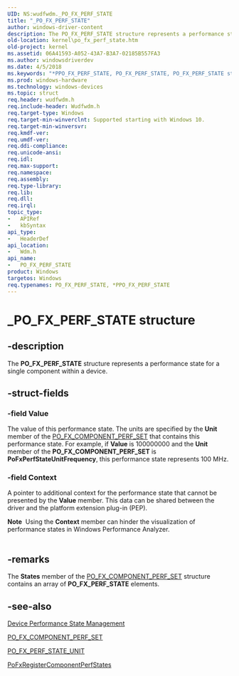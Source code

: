 ```yaml
---
UID: NS:wudfwdm._PO_FX_PERF_STATE
title: "_PO_FX_PERF_STATE"
author: windows-driver-content
description: The PO_FX_PERF_STATE structure represents a performance state for a single component within a device.
old-location: kernel\po_fx_perf_state.htm
old-project: kernel
ms.assetid: 06A41593-A052-43A7-B3A7-02185B557FA3
ms.author: windowsdriverdev
ms.date: 4/5/2018
ms.keywords: "*PPO_FX_PERF_STATE, PO_FX_PERF_STATE, PO_FX_PERF_STATE structure [Kernel-Mode Driver Architecture], PPO_FX_PERF_STATE, PPO_FX_PERF_STATE structure pointer [Kernel-Mode Driver Architecture], _PO_FX_PERF_STATE, kernel.po_fx_perf_state, wdm/PO_FX_PERF_STATE, wdm/PPO_FX_PERF_STATE"
ms.prod: windows-hardware
ms.technology: windows-devices
ms.topic: struct
req.header: wudfwdm.h
req.include-header: Wudfwdm.h
req.target-type: Windows
req.target-min-winverclnt: Supported starting with Windows 10.
req.target-min-winversvr: 
req.kmdf-ver: 
req.umdf-ver: 
req.ddi-compliance: 
req.unicode-ansi: 
req.idl: 
req.max-support: 
req.namespace: 
req.assembly: 
req.type-library: 
req.lib: 
req.dll: 
req.irql: 
topic_type:
-	APIRef
-	kbSyntax
api_type:
-	HeaderDef
api_location:
-	Wdm.h
api_name:
-	PO_FX_PERF_STATE
product: Windows
targetos: Windows
req.typenames: PO_FX_PERF_STATE, *PPO_FX_PERF_STATE
---
```


# _PO_FX_PERF_STATE structure


## -description


The <b>PO_FX_PERF_STATE</b> structure represents a performance state for a single component within a device.


## -struct-fields




### -field Value

The value of this performance state. The units are specified by the <b>Unit</b> member of the <a href="https://msdn.microsoft.com/library/windows/hardware/dn939833">PO_FX_COMPONENT_PERF_SET</a> that contains this performance state. For example, if <b>Value</b> is 100000000 and the <b>Unit</b> member of the  <b>PO_FX_COMPONENT_PERF_SET</b> is <b>PoFxPerfStateUnitFrequency</b>, this performance state represents 100 MHz.


### -field Context

A pointer to additional context for the performance state that cannot be presented by the <b>Value</b> member. This data can be shared between the driver and the platform extension plug-in (PEP).

<div class="alert"><b>Note</b>  Using the <b>Context</b> member can hinder the visualization of performance states in Windows Performance Analyzer.</div>
<div> </div>

## -remarks



The <b>States</b> member of the <a href="https://msdn.microsoft.com/library/windows/hardware/dn939833">PO_FX_COMPONENT_PERF_SET</a> structure contains an array of <b>PO_FX_PERF_STATE</b> elements. 




## -see-also




<a href="https://msdn.microsoft.com/D5341D6D-7C71-43CB-9C70-7E939B32C33F">Device Performance State Management</a>



<a href="https://msdn.microsoft.com/library/windows/hardware/dn939833">PO_FX_COMPONENT_PERF_SET</a>



<a href="https://msdn.microsoft.com/library/windows/hardware/dn939838">PO_FX_PERF_STATE_UNIT</a>



<a href="https://msdn.microsoft.com/library/windows/hardware/dn939778">PoFxRegisterComponentPerfStates</a>
 

 

